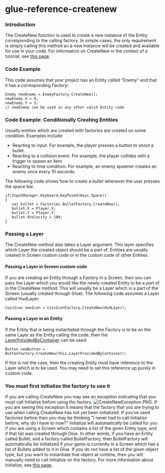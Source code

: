 # glue-reference-createnew

### Introduction

The CreateNew function is used to create a new instance of the Entity corresponding to the calling factory. In simple cases, the only requirement is simply calling this method an a new instance will be created and available for use in your code. For information on CreateNew in the context of a tutorial, see [this page](../../../../frb/docs/index.php#Using_the_Factory_in_code).

### Code Example

This code assumes that your project has an Entity called "Enemy" and that it has a corresponding Factory:

```
Enemy newEnemy = EnemyFactory.CreateNew();
newEnemy.X = 4;
newEnemy.Y = 3;
// newEnemy can be used in any other valid Entity code
```

### Code Example: Conditionally Creating Entities

Usually entities which are created with factories are created on some condition. Examples include:

* Reacting to input. For example, the player presses a button to shoot a bullet.
* Reacting to a collision event. For example, the player collides with a trigger to spawn an item.
* Reacting to time condition. For example, an enemy spawner creates an enemy once every 10 seconds.

The following code shows how to create a bullet whenever the user presses the space bar.

```
if(InputManager.Keyboard.KeyPused(Keys.Space))
{
   var bullet = Factories.BulletFactory.CreateNew();
   bullet.X = Player.X;
   bullet.Y = Player.Y;
   bullet.XVelocity = 100;
}
```

### Passing a Layer

The CreateNew method also takes a Layer argument. This layer specifies which Layer the created object should be a part of. Entities are usually created in Screen custom code or in the custom code of other Entities.

#### Passing a Layer in Screen custom code

If you are creating an Entity through a Factory in a Screen, then you can pass the Layer which you would like the newly-created Entity to be a part of in the CreateNew method. This will usually be a Layer which is a part of the Screen (usually created through Glue). The following code assumes a Layer called HudLayer:

```
CoinIcon newIcon = CoinIconFactory.CreateNew(HudLayer);
```

#### Passing a Layer in an Entity

If the Entity that is being instantiated through the Factory is to be on the same Layer as the Entity calling the code, then the [LayerProvidedByContainer](../../../../frb/docs/index.php) can be used:

```
Button newButton = ButtonFactory.CreateNew(this.LayerProvidedByContainer);
```

If this is not the case, then the creating Entity must have reference to the Layer which is to be used. You may need to set this reference up purely in custom code.

### You must first initialize the factory to use it

If you are calling CreateNew you may see an exception indicating that you must call Initialize before using the factory. ![CreateNewException.PNG](../../../../media/migrated_media-CreateNewException.PNG). If you are seeing this exception it means that the factory that you are trying to use when calling CreateNew has not yet been initialized. If you've used factories before then you may be thinking "I never had to call Initialize before, why do I have to now?" Initialize will automatically be called for you if you are using a Screen which contains a list of the given Entity type, and if that list was created through Glue. In other words, if you have an Entity called Bullet, and a factory called BulletFactory, then BulletFactory will automatically be initialized if your game is currently in a Screen which has a list of Bullets added to it in Glue. If you do not have a list of the given object type, but you want to instantiate that object at runtime, then you will manually need to call Initialize on the factory. For more information about Initialize, see [this page](../../../../frb/docs/index.php).
